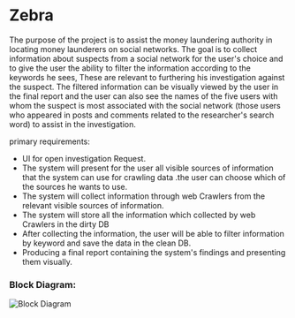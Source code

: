 # Zebra
The purpose of the project is to assist the money laundering authority in locating money launderers on social networks. The goal is to collect information about suspects from a social network for the user's choice and to give the user the ability to filter the information according to the keywords he sees,
These are relevant to furthering his investigation against the suspect. The filtered information can be visually viewed by the user in the final report and the user can also see the names of the five users with whom the suspect is most associated with the social network (those users who appeared in posts and comments related to the researcher's search word) to assist in the investigation. 

primary requirements:
* UI for open investigation Request.
* The system will present for the user all visible sources of information that the system can use for crawling data .the user can choose which of the sources he wants to use.
* The system will collect information through web Crawlers from the relevant visible sources of information.
* The system will store all the information which collected by web Crawlers in the dirty DB
* After collecting the information, the user will be able to filter information by keyword and save the data in the clean DB.
* Producing a final report containing the system's findings and presenting them visually.


### Block Diagram:

![Block Diagram](https://img.techpowerup.org/200604/screenshot-7.png )
